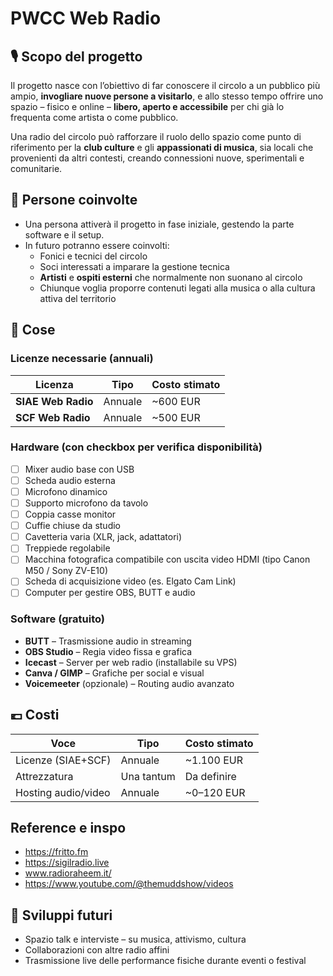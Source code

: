 # PWCC Web Radio

## 🎙️ Scopo del progetto

Il progetto nasce con l’obiettivo di far conoscere il circolo a un pubblico più ampio, **invogliare nuove persone a visitarlo**, e allo stesso tempo offrire uno spazio – fisico e online – **libero, aperto e accessibile** per chi già lo frequenta come artista o come pubblico.

Una radio del circolo può rafforzare il ruolo dello spazio come punto di riferimento per la **club culture** e gli **appassionati di musica**, sia locali che provenienti da altri contesti, creando connessioni nuove, sperimentali e comunitarie.

## 👤 Persone coinvolte

- Una persona attiverà il progetto in fase iniziale, gestendo la parte software e il setup.
- In futuro potranno essere coinvolti:
  - Fonici e tecnici del circolo
  - Soci interessati a imparare la gestione tecnica
  - **Artisti** e **ospiti esterni** che normalmente non suonano al circolo
  - Chiunque voglia proporre contenuti legati alla musica o alla cultura attiva del territorio

## 🧱 Cose

### Licenze necessarie (annuali)

| Licenza               | Tipo      | Costo stimato |
|-----------------------|-----------|----------------|
| **SIAE Web Radio**    | Annuale   | ~600 EUR       |
| **SCF Web Radio**     | Annuale   | ~500 EUR       |

### Hardware (con checkbox per verifica disponibilità)

- [ ] Mixer audio base con USB  
- [ ] Scheda audio esterna  
- [ ] Microfono dinamico  
- [ ] Supporto microfono da tavolo  
- [ ] Coppia casse monitor  
- [ ] Cuffie chiuse da studio  
- [ ] Cavetteria varia (XLR, jack, adattatori)  
- [ ] Treppiede regolabile  
- [ ] Macchina fotografica compatibile con uscita video HDMI (tipo Canon M50 / Sony ZV-E10)  
- [ ] Scheda di acquisizione video (es. Elgato Cam Link)  
- [ ] Computer per gestire OBS, BUTT e audio  

### Software (gratuito)

- **BUTT** – Trasmissione audio in streaming  
- **OBS Studio** – Regia video fissa e grafica  
- **Icecast** – Server per web radio (installabile su VPS)  
- **Canva / GIMP** – Grafiche per social e visual  
- **Voicemeeter** (opzionale) – Routing audio avanzato  

## 💶 Costi

| Voce                  | Tipo       | Costo stimato   |
|-----------------------|------------|------------------|
| Licenze (SIAE+SCF)    | Annuale    | ~1.100 EUR       |
| Attrezzatura          | Una tantum | Da definire      |
| Hosting audio/video   | Annuale    | ~0–120 EUR       |

## Reference e inspo

- https://fritto.fm
- https://sigilradio.live
- www.radioraheem.it/
- https://www.youtube.com/@themuddshow/videos


## 🔄 Sviluppi futuri

- Spazio talk e interviste – su musica, attivismo, cultura  
- Collaborazioni con altre radio affini  
- Trasmissione live delle performance fisiche durante eventi o festival
